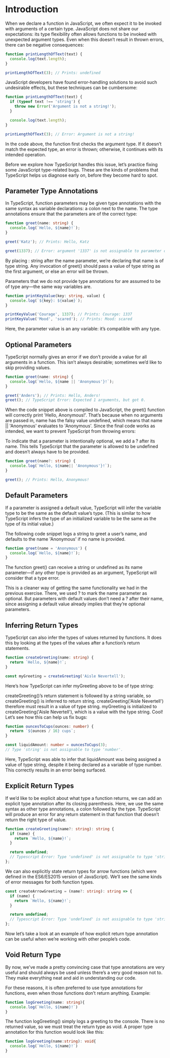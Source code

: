 # Introduction

When we declare a function in JavaScript, we often expect it to be invoked with arguments of a certain type. JavaScript does not share our expectations: its type flexibility often allows functions to be invoked with unexpected argument types. Even when this doesn’t result in thrown errors, there can be negative consequences:

```js
function printLengthOfText(text) {
  console.log(text.length);
}

printLengthOfText(3); // Prints: undefined
```

JavaScript developers have found error-handling solutions to avoid such undesirable effects, but these techniques can be cumbersome:

```js
function printLengthOfText(text) {
  if (typeof text !== 'string') {
    throw new Error('Argument is not a string!');
  }

  console.log(text.length);
}

printLengthOfText(3); // Error: Argument is not a string!
```

In the code above, the function first checks the argument type. If it doesn’t match the expected type, an error is thrown; otherwise, it continues with its intended operation.

Before we explore how TypeScript handles this issue, let’s practice fixing some JavaScript type-related bugs. These are the kinds of problems that TypeScript helps us diagnose early on, before they become hard to spot.

## Parameter Type Annotations

In TypeScript, function parameters may be given type annotations with the same syntax as variable declarations: a colon next to the name. The type annotations ensure that the parameters are of the correct type:

```ts
function greet(name: string) {
  console.log(`Hello, ${name}!`);
}

greet('Katz'); // Prints: Hello, Katz  

greet(1337); // Error: argument '1337' is not assignable to parameter of type 'string'
```

By placing : string after the name parameter, we’re declaring that name is of type string. Any invocation of greet() should pass a value of type string as the first argument, or else an error will be thrown.

Parameters that we do not provide type annotations for are assumed to be of type any—the same way variables are.

```ts
function printKeyValue(key: string, value) {
  console.log(`${key}: ${value}`);
}

printKeyValue('Courage', 1337); // Prints: Courage: 1337
printKeyValue('Mood', 'scared'); // Prints: Mood: scared
```

Here, the parameter value is an any variable: it’s compatible with any type.

## Optional Parameters

TypeScript normally gives an error if we don’t provide a value for all arguments in a function. This isn’t always desirable; sometimes we’d like to skip providing values.

```ts
function greet(name: string) {
  console.log(`Hello, ${name || 'Anonymous'}!`);
}

greet('Anders'); // Prints: Hello, Anders!
greet(); // TypeScript Error: Expected 1 arguments, but got 0.
```

When the code snippet above is compiled to JavaScript, the greet() function will correctly print 'Hello, Anonymous!'. That’s because when no arguments are passed in, name has the falsy value undefined, which means that name || 'Anonymous' evaluates to 'Anonymous'. Since the final code works as intended, we want to prevent TypeScript from throwing errors:

To indicate that a parameter is intentionally optional, we add a ? after its name. This tells TypeScript that the parameter is allowed to be undefined and doesn’t always have to be provided.

```ts
function greet(name?: string) {
  console.log(`Hello, ${name|| 'Anonymous'}!`);
}

greet(); // Prints: Hello, Anonymous!
```

## Default Parameters

If a parameter is assigned a default value, TypeScript will infer the variable type to be the same as the default value’s type. (This is similar to how TypeScript infers the type of an initialized variable to be the same as the type of its initial value.)

The following code snippet logs a string to greet a user’s name, and defaults to the name 'Anonymous' if no name is provided.

```ts
function greet(name = 'Anonymous') {
  console.log(`Hello, ${name}!`);
}
```

The function greet() can receive a string or undefined as its name parameter—if any other type is provided as an argument, TypeScript will consider that a type error.

This is a cleaner way of getting the same functionality we had in the previous exercise. There, we used ? to mark the name parameter as optional. But parameters with default values don’t need a ? after their name, since assigning a default value already implies that they’re optional parameters.

## Inferring Return Types

TypeScript can also infer the types of values returned by functions. It does this by looking at the types of the values after a function’s return statements.

```ts
function createGreeting(name: string) {
  return `Hello, ${name}!`;
}

const myGreeting = createGreeting('Aisle Nevertell');
```

Here’s how TypeScript can infer myGreeting above to be of type string:

createGreeting()’s return statement is followed by a string variable, so createGreeting() is inferred to return string.
createGreeting('Aisle Nevertell') therefore must result in a value of type string.
myGreeting is initialized to createGreeting('Aisle Nevertell'), which is a value with the type string.
Cool! Let’s see how this can help us fix bugs:

```ts
function ouncesToCups(ounces: number) {
  return `${ounces / 16} cups`;
}

const liquidAmount: number = ouncesToCups(3);
// Type 'string' is not assignable to type 'number'.
```

Here, TypeScript was able to infer that liquidAmount was being assigned a value of type string, despite it being declared as a variable of type number. This correctly results in an error being surfaced.

## Explicit Return Types

If we’d like to be explicit about what type a function returns, we can add an explicit type annotation after its closing parenthesis. Here, we use the same syntax as other type annotations, a colon followed by the type. TypeScript will produce an error for any return statement in that function that doesn’t return the right type of value.

```ts
function createGreeting(name?: string): string {
  if (name) {
    return `Hello, ${name}!`;
  }

  return undefined;
  // Typescript Error: Type 'undefined' is not assignable to type 'string'.
};
```

We can also explicitly state return types for arrow functions (which were defined in the ES6/ES2015 version of JavaScript). We’ll see the same kinds of error messages for both function types.

```ts
const createArrowGreeting = (name?: string): string => {
  if (name) {
    return `Hello, ${name}!`;
  }

  return undefined;
  // Typescript Error: Type 'undefined' is not assignable to type 'string'.
};
```

Now let’s take a look at an example of how explicit return type annotation can be useful when we’re working with other people’s code.

## Void Return Type

By now, we’ve made a pretty convincing case that type annotations are very useful and should always be used unless there’s a very good reason not to. They make everything neat and aid in understanding our code.

For these reasons, it is often preferred to use type annotations for functions, even when those functions don’t return anything. Example:

```ts
function logGreeting(name: string){
  console.log(`Hello, ${name}!`)
}
```

The function logGreeting() simply logs a greeting to the console. There is no returned value, so we must treat the return type as void. A proper type annotation for this function would look like this:

```ts
function logGreeting(name:string): void{
  console.log(`Hello, ${name}!`)
}
  ```
